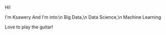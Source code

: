 Hi!

I'm Ksawery
And I'm into:\n
Big Data,\n
Data Science,\n
Machine Learning

Love to play the guitar!
<!---
Cloudy17g35/Cloudy17g35 is a ✨ special ✨ repository because its `README.md` (this file) appears on your GitHub profile.
You can click the Preview link to take a look at your changes.
--->
